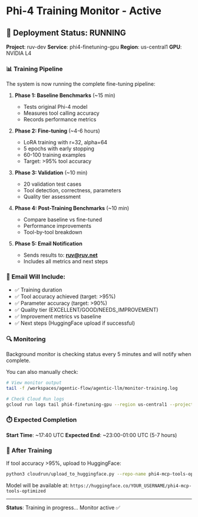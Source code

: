 # Phi-4 Training Monitor - Active

## 🚀 Deployment Status: RUNNING

**Project**: ruv-dev
**Service**: phi4-finetuning-gpu
**Region**: us-central1
**GPU**: NVIDIA L4

### 📊 Training Pipeline

The system is now running the complete fine-tuning pipeline:

1. **Phase 1: Baseline Benchmarks** (~15 min)
   - Tests original Phi-4 model
   - Measures tool calling accuracy
   - Records performance metrics

2. **Phase 2: Fine-tuning** (~4-6 hours)
   - LoRA training with r=32, alpha=64
   - 5 epochs with early stopping
   - 60-100 training examples
   - Target: >95% tool accuracy

3. **Phase 3: Validation** (~10 min)
   - 20 validation test cases
   - Tool detection, correctness, parameters
   - Quality tier assessment

4. **Phase 4: Post-Training Benchmarks** (~10 min)
   - Compare baseline vs fine-tuned
   - Performance improvements
   - Tool-by-tool breakdown

5. **Phase 5: Email Notification**
   - Sends results to: **ruv@ruv.net**
   - Includes all metrics and next steps

### 📧 Email Will Include:

- ✅ Training duration
- ✅ Tool accuracy achieved (target: >95%)
- ✅ Parameter accuracy (target: >90%)
- ✅ Quality tier (EXCELLENT/GOOD/NEEDS_IMPROVEMENT)
- ✅ Improvement metrics vs baseline
- ✅ Next steps (HuggingFace upload if successful)

### 🔍 Monitoring

Background monitor is checking status every 5 minutes and will notify when complete.

You can also manually check:
```bash
# View monitor output
tail -f /workspaces/agentic-flow/agentic-llm/monitor-training.log

# Check Cloud Run logs
gcloud run logs tail phi4-finetuning-gpu --region us-central1 --project=ruv-dev
```

### ⏱️ Expected Completion

**Start Time**: ~17:40 UTC
**Expected End**: ~23:00-01:00 UTC (5-7 hours)

### 💾 After Training

If tool accuracy >95%, upload to HuggingFace:
```bash
python3 cloudrun/upload_to_huggingface.py --repo-name phi4-mcp-tools-optimized
```

Model will be available at: `https://huggingface.co/YOUR_USERNAME/phi4-mcp-tools-optimized`

---

**Status**: Training in progress... Monitor active ✅
